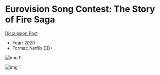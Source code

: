 # Eurovision Song Contest: The Story of Fire Saga

[Discussion Post](https://www.avsforum.com/threads/bass-eq-for-filtered-movies.2995212/post-59873410)

* Year: 2020
* Format: Netflix DD+

![img 0](https://i.imgur.com/ERrAONZ.jpg)

![img 1](https://i.imgur.com/mnw0Ndz.png)

